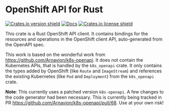 # OpenShift API for Rust

[![Crates.io version shield](https://img.shields.io/crates/v/openshift-openapi.svg)](https://crates.io/crates/openshift-openapi)
[![Docs](https://docs.rs/openshift-openapi/badge.svg)](https://docs.rs/openshift-openapi)
[![Crates.io license shield](https://img.shields.io/crates/l/openshift-openapi.svg)](https://crates.io/crates/openshift-openapi)

This crate is a Rust OpenShift API client. It contains bindings for the
resources and operations in the OpenShift client API,
auto-generated from the OpenAPI spec.

This work is based on the wonderful work from https://github.com/Arnavion/k8s-openapi. It does not contain
the Kubernetes APIs, that is handled by the `k8s_openapi` crate. It only contains the types added by OpenShift
(like `Route` and `ImageStream`) and references the existing Kubernetes (like `Pod` and `Deployment`) from the
`k8s_openapi` crate.

**Note**: This currently uses a patched version `k8s-openapi`. A few changes to the
code generator had been necessary. This is currently being tracked in PR https://github.com/Arnavion/k8s-openapi/pull/68.
Use at your own risk!
